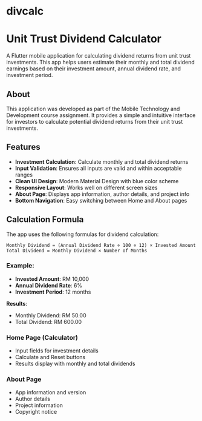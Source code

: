 # divcalc

# Unit Trust Dividend Calculator 

A Flutter mobile application for calculating dividend returns from unit trust investments. This app helps users estimate their monthly and total dividend earnings based on their investment amount, annual dividend rate, and investment period.

##  About

This application was developed as part of the Mobile Technology and Development course assignment. It provides a simple and intuitive interface for investors to calculate potential dividend returns from their unit trust investments.

## Features

- **Investment Calculation**: Calculate monthly and total dividend returns
- **Input Validation**: Ensures all inputs are valid and within acceptable ranges
- **Clean UI Design**: Modern Material Design with blue color scheme
- **Responsive Layout**: Works well on different screen sizes
- **About Page**: Displays app information, author details, and project info
- **Bottom Navigation**: Easy switching between Home and About pages

##  Calculation Formula

The app uses the following formulas for dividend calculation:

```
Monthly Dividend = (Annual Dividend Rate ÷ 100 ÷ 12) × Invested Amount
Total Dividend = Monthly Dividend × Number of Months
```

### Example:
- **Invested Amount**: RM 10,000
- **Annual Dividend Rate**: 6%
- **Investment Period**: 12 months

**Results**:
- Monthly Dividend: RM 50.00
- Total Dividend: RM 600.00


### Home Page (Calculator)
- Input fields for investment details
- Calculate and Reset buttons
- Results display with monthly and total dividends

### About Page
- App information and version
- Author details
- Project information
- Copyright notice

